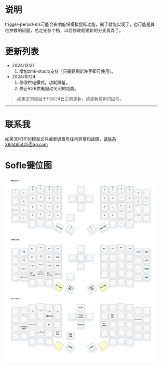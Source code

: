 # 说明
trigger-period-ms可能会影响旋钮模拟鼠标功能，删了就能实现了，也可能是其他参数的问题，总之先存个档，以后修改就建新的分支再弄了。

# 更新列表
- 2024/12/21
  1. 增加zmk-studio支持（只需要刷新左手即可使用）。
- 2024/10/24
  1. 修改供电模式，功耗降低。
  2. 修正RGB供电自动关闭的功能。

> 如果您的键盘于10月24日之前更新，请更新最新的固件。
> 
---
# 联系我

如需3D打印的模型文件或者键盘有任何异常和故障，请联系380465425@qq.com

# Sofle键位图

<img src="keymap-drawer/eyelash_sofle.svg" >

